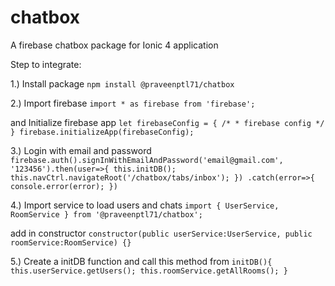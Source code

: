 # chatbox
A firebase chatbox package for Ionic 4 application

Step to integrate:

1.) Install package 
`npm install @praveenptl71/chatbox`

2.) Import firebase
`import * as firebase from 'firebase';`

and Initialize firebase app
`let firebaseConfig = {
	/*
	* firebase config
	*/
}
firebase.initializeApp(firebaseConfig);`

3.) Login with email and password
`firebase.auth().signInWithEmailAndPassword('email@gmail.com', '123456').then(user=>{
    this.initDB();
        this.navCtrl.navigateRoot('/chatbox/tabs/inbox');
})
.catch(error=>{    console.error(error); })`

4.) Import service to load users and chats
`import { UserService, RoomService } from '@praveenptl71/chatbox';`

add in constructor
`constructor(public userService:UserService, public roomService:RoomService) {}`

5.) Create a initDB function and call this method from 
`initDB(){
    this.userService.getUsers();
    this.roomService.getAllRooms();
}`

